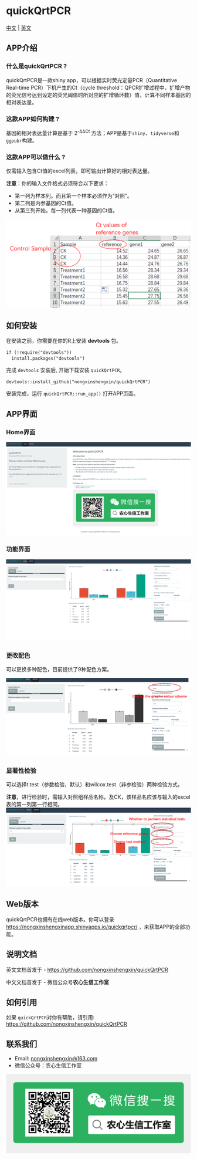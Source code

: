 # quickQrtPCR

[中文](CH.md) | [英文](README.md)
## APP介绍
### 什么是quickQrtPCR ?
quickQrtPCR是一款shiny app，可以根据实时荧光定量PCR（Quantitative Real-time PCR）下机产生的Ct（cycle threshold：QPCR扩增过程中，扩增产物的荧光信号达到设定的荧光阈值时所对应的扩增循环数）值，计算不同样本基因的相对表达量。 
 
### 这款APP如何构建 ?
基因的相对表达量计算是基于 2<sup>-ΔΔCt</sup> 方法；APP是基于`shiny`、`tidyverse`和`ggpubr`构建。

### 这款APP可以做什么 ?
仅需输入包含Ct值的excel列表，即可输出计算好的相对表达量。

**注意**：你的输入文件格式必须符合以下要求：

- 第一列为样本列。而且第一个样本必须作为“对照”。
- 第二列是内参基因的Ct值。
- 从第三列开始，每一列代表一种基因的Ct值。

![](/image/img0.png)

## 如何安装
在安装之前，你需要在你的R上安装 **devtools** 包。

```{r}
if (!require("devtools"))
  install.packages("devtools")
```

完成 `devtools` 安装后, 开始下载安装 `quickQrtPCR`。

```{r}
devtools::install_github("nongxinshengxin/quickQrtPCR")
```

安装完成，运行 `quickQrtPCR::run_app()` 打开APP页面。

## APP界面
### Home界面

![Alt1](/image/img1.png)

### 功能界面

![Alt2](/image/img2.png)

### 更改配色

可以更换多种配色，目前提供了9种配色方案。

![Alt3](/image/img3.png)

### 显著性检验

可以选择t.test（参数检验，默认）和wilcox.test（非参检验）两种检验方式。

**注意**，进行检验时，需输入对照组样品名称，及CK，该样品名应该与输入的excel表的第一列第一行相同。
![Alt4](/image/img4.png)

## Web版本
quickQrtPCR也拥有在线web版本。你可以登录 https://nongxinshengxinapp.shinyapps.io/quickqrtpcr/ ，来获取APP的全部功能。

## 说明文档
英文文档首发于 - <https://github.com/nongxinshengxin/quickQrtPCR>

中文文档首发于 - 微信公众号**农心生信工作室**

## 如何引用
如果 `quickQrtPCR`对你有帮助，请引用: https://github.com/nongxinshengxin/quickQrtPCR

## 联系我们
- Email: nongxinshengxin@163.com
- 微信公众号：农心生信工作室

![Alt1](/image/wx.png)
